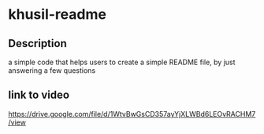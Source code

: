 # khusil-readme

## Description
a simple code that helps users to create a simple README file, by just answering a few questions

## link to video
https://drive.google.com/file/d/1WtvBwGsCD357ayYjXLWBd6LEOvRACHM7/view
